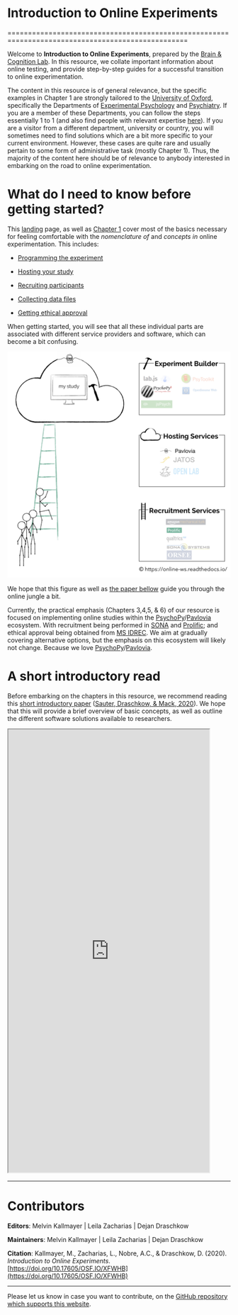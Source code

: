 # Introduction to Online Experiments
==================================================================================================

Welcome to **Introduction to Online Experiments**, prepared by the [Brain & Cognition Lab](http://www.brainandcognition.org/). In this resource, we collate important information about online testing, and provide step-by-step guides for a successful transition to online experimentation.

The content in this resource is of general relevance, but the specific examples in Chapter 1 are strongly tailored to the [University of Oxford](http://www.ox.ac.uk/), specifically the Departments of [Experimental Psychology](https://www.psy.ox.ac.uk/) and [Psychiatry](https://www.psych.ox.ac.uk/). If you are a member of these Departments, you can  follow the steps essentially 1 to 1 (and also find people with relevant expertise [here](https://teams.microsoft.com/_#/school/files/General?threadId=19%3Ad08f75a950904c1285d6d772373d3698%40thread.tacv2&ctx=channel&context=Expertise&rootfolder=%252Fsites%252FClinicalNeurosciences-OHBAOnlineExperiments%252FShared%2520Documents%252FGeneral%252FExpertise)). If you are a visitor from a different department, university or country, you will sometimes need to find solutions which are a bit more specific to your current environment. However, these cases are quite rare and usually pertain to some form of administrative task (mostly Chapter 1). Thus, the majority of the content here should be of relevance to anybody interested in embarking on the road to online experimentation.

# What do I need to know before getting started?
This [landing](https://online-ws.readthedocs.io/en/latest/) page, as well as [Chapter 1](https://online-ws.readthedocs.io/en/latest/Ch_1_GettingStarted/) cover most of the basics necessary for feeling comfortable with the *nomenclature of* and *concepts in* online experimentation. This includes:

* [Programming the experiment](https://online-ws.readthedocs.io/en/latest/Ch_1_GettingStarted/#12-programming-the-experiment)

* [Hosting your study](https://online-ws.readthedocs.io/en/latest/Ch_1_GettingStarted/#13-hosting-the-study)

* [Recruiting participants](https://online-ws.readthedocs.io/en/latest/Ch_1_GettingStarted/#14-recruiting-participants)

* [Collecting data files](https://online-ws.readthedocs.io/en/latest/Ch_1_GettingStarted/#15-data)

* [Getting ethical approval](https://online-ws.readthedocs.io/en/latest/Ch_1_GettingStarted/#2-ethics)

When getting started, you will see that all these individual parts are associated with different service providers and software, which can become a bit confusing.

![Online Ecosystem](./img/onlineExp_simple.png)

We hope that this figure as well as [the paper bellow](https://online-ws.readthedocs.io/en/latest/#a-short-introductory-read) guide you through the online jungle a bit.

Currently, the practical emphasis (Chapters 3,4,5, & 6) of our resource is focused on implementing online studies within the [PsychoPy](https://psychopy.org/)/[Pavlovia](https://pavlovia.org/docs/home/about) ecosystem. With recruitment being performed in [SONA](https://opr.sona-systems.com) and [Prolific](https://www.prolific.co/); and ethical approval being obtained from [MS IDREC](https://researchsupport.admin.ox.ac.uk/governance/ethics/committees/msidrec). We aim at gradually covering alternative options, but the emphasis on this ecosystem will likely not change. Because we love [PsychoPy](https://psychopy.org/)/[Pavlovia](https://pavlovia.org/docs/home/about).

# A short introductory read
Before embarking on the chapters in this resource, we recommend reading this [short introductory paper](https://doi.org/10.31234/osf.io/tr76d) ([Sauter, Draschkow, & Mack, 2020](https://doi.org/10.31234/osf.io/tr76d)). We hope that this will provide a brief overview of basic concepts, as well as outline the different software solutions available to researchers.


<!DOCTYPE html>
<html>
    <body>
        <iframe src="https://docs.google.com/gview?url=https://www.draschkow.com/app/download/2849253/SauterDraschkowMack_PrePrint.pdf&embedded=true"
        style="width: 90%; height: 1000px">
            <p>Your browser does not support iframes.</p>
        </iframe>
    </body>
</html>


--------

# Contributors

**Editors**: Melvin Kallmayer | Leila Zacharias | Dejan Draschkow

**Maintainers**: Melvin Kallmayer | Leila Zacharias | Dejan Draschkow

**Citation**: Kallmayer, M., Zacharias, L., Nobre, A.C., & Draschkow, D. (2020). *Introduction to Online Experiments*. [https://doi.org/10.17605/OSF.IO/XFWHB](https://doi.org/10.17605/OSF.IO/XFWHB)

--------
Please let us know in case you want to contribute, on the [GitHub repository which supports this website](https://github.com/mkallmayer/online_ws/tree/master/docs).
